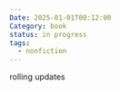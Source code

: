 ```yaml
---
Date: 2025-01-01T00:12:00
Category: book
status: in progress
tags:
  - nonfiction
---
```

rolling updates